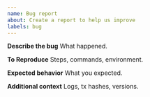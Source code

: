 ```yaml
---
name: Bug report
about: Create a report to help us improve
labels: bug
---
```


**Describe the bug**
What happened.

**To Reproduce**
Steps, commands, environment.

**Expected behavior**
What you expected.

**Additional context**
Logs, tx hashes, versions.